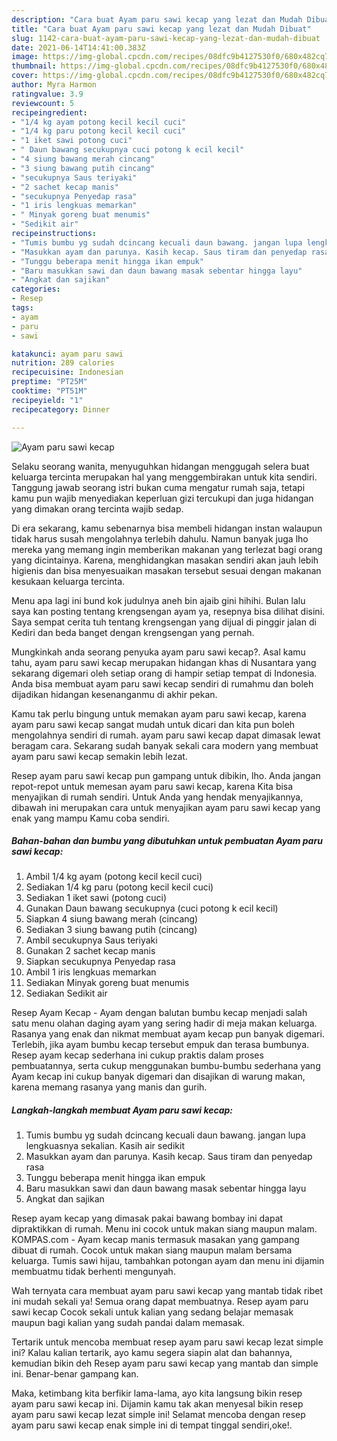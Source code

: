 ```yaml
---
description: "Cara buat Ayam paru sawi kecap yang lezat dan Mudah Dibuat"
title: "Cara buat Ayam paru sawi kecap yang lezat dan Mudah Dibuat"
slug: 1142-cara-buat-ayam-paru-sawi-kecap-yang-lezat-dan-mudah-dibuat
date: 2021-06-14T14:41:00.383Z
image: https://img-global.cpcdn.com/recipes/08dfc9b4127530f0/680x482cq70/ayam-paru-sawi-kecap-foto-resep-utama.jpg
thumbnail: https://img-global.cpcdn.com/recipes/08dfc9b4127530f0/680x482cq70/ayam-paru-sawi-kecap-foto-resep-utama.jpg
cover: https://img-global.cpcdn.com/recipes/08dfc9b4127530f0/680x482cq70/ayam-paru-sawi-kecap-foto-resep-utama.jpg
author: Myra Harmon
ratingvalue: 3.9
reviewcount: 5
recipeingredient:
- "1/4 kg ayam potong kecil kecil cuci"
- "1/4 kg paru potong kecil kecil cuci"
- "1 iket sawi potong cuci"
- " Daun bawang secukupnya cuci potong k ecil kecil"
- "4 siung bawang merah cincang"
- "3 siung bawang putih cincang"
- "secukupnya Saus teriyaki"
- "2 sachet kecap manis"
- "secukupnya Penyedap rasa"
- "1 iris lengkuas memarkan"
- " Minyak goreng buat menumis"
- "Sedikit air"
recipeinstructions:
- "Tumis bumbu yg sudah dcincang kecuali daun bawang. jangan lupa lengkuasnya sekalian. Kasih air sedikit"
- "Masukkan ayam dan parunya. Kasih kecap. Saus tiram dan penyedap rasa"
- "Tunggu beberapa menit hingga ikan empuk"
- "Baru masukkan sawi dan daun bawang masak sebentar hingga layu"
- "Angkat dan sajikan"
categories:
- Resep
tags:
- ayam
- paru
- sawi

katakunci: ayam paru sawi 
nutrition: 289 calories
recipecuisine: Indonesian
preptime: "PT25M"
cooktime: "PT51M"
recipeyield: "1"
recipecategory: Dinner

---
```



![Ayam paru sawi kecap](https://img-global.cpcdn.com/recipes/08dfc9b4127530f0/680x482cq70/ayam-paru-sawi-kecap-foto-resep-utama.jpg)

Selaku seorang wanita, menyuguhkan hidangan menggugah selera buat keluarga tercinta merupakan hal yang menggembirakan untuk kita sendiri. Tanggung jawab seorang istri bukan cuma mengatur rumah saja, tetapi kamu pun wajib menyediakan keperluan gizi tercukupi dan juga hidangan yang dimakan orang tercinta wajib sedap.

Di era  sekarang, kamu sebenarnya bisa membeli hidangan instan walaupun tidak harus susah mengolahnya terlebih dahulu. Namun banyak juga lho mereka yang memang ingin memberikan makanan yang terlezat bagi orang yang dicintainya. Karena, menghidangkan masakan sendiri akan jauh lebih higienis dan bisa menyesuaikan masakan tersebut sesuai dengan makanan kesukaan keluarga tercinta. 

Menu apa lagi ini bund kok judulnya aneh bin ajaib gini hihihi. Bulan lalu saya kan posting tentang krengsengan ayam ya, resepnya bisa dilihat disini. Saya sempat cerita tuh tentang krengsengan yang dijual di pinggir jalan di Kediri dan beda banget dengan krengsengan yang pernah.

Mungkinkah anda seorang penyuka ayam paru sawi kecap?. Asal kamu tahu, ayam paru sawi kecap merupakan hidangan khas di Nusantara yang sekarang digemari oleh setiap orang di hampir setiap tempat di Indonesia. Anda bisa membuat ayam paru sawi kecap sendiri di rumahmu dan boleh dijadikan hidangan kesenanganmu di akhir pekan.

Kamu tak perlu bingung untuk memakan ayam paru sawi kecap, karena ayam paru sawi kecap sangat mudah untuk dicari dan kita pun boleh mengolahnya sendiri di rumah. ayam paru sawi kecap dapat dimasak lewat beragam cara. Sekarang sudah banyak sekali cara modern yang membuat ayam paru sawi kecap semakin lebih lezat.

Resep ayam paru sawi kecap pun gampang untuk dibikin, lho. Anda jangan repot-repot untuk memesan ayam paru sawi kecap, karena Kita bisa menyajikan di rumah sendiri. Untuk Anda yang hendak menyajikannya, dibawah ini merupakan cara untuk menyajikan ayam paru sawi kecap yang enak yang mampu Kamu coba sendiri.

<!--inarticleads1-->

##### Bahan-bahan dan bumbu yang dibutuhkan untuk pembuatan Ayam paru sawi kecap:

1. Ambil 1/4 kg ayam (potong kecil kecil cuci)
1. Sediakan 1/4 kg paru (potong kecil kecil cuci)
1. Sediakan 1 iket sawi (potong cuci)
1. Gunakan  Daun bawang secukupnya (cuci potong k ecil kecil)
1. Siapkan 4 siung bawang merah (cincang)
1. Sediakan 3 siung bawang putih (cincang)
1. Ambil secukupnya Saus teriyaki
1. Gunakan 2 sachet kecap manis
1. Siapkan secukupnya Penyedap rasa
1. Ambil 1 iris lengkuas memarkan
1. Sediakan  Minyak goreng buat menumis
1. Sediakan Sedikit air


Resep Ayam Kecap - Ayam dengan balutan bumbu kecap menjadi salah satu menu olahan daging ayam yang sering hadir di meja makan keluarga. Rasanya yang enak dan nikmat membuat ayam kecap pun banyak digemari. Terlebih, jika ayam bumbu kecap tersebut empuk dan terasa bumbunya. Resep ayam kecap sederhana ini cukup praktis dalam proses pembuatannya, serta cukup menggunakan bumbu-bumbu sederhana yang Ayam kecap ini cukup banyak digemari dan disajikan di warung makan, karena memang rasanya yang manis dan gurih. 

<!--inarticleads2-->

##### Langkah-langkah membuat Ayam paru sawi kecap:

1. Tumis bumbu yg sudah dcincang kecuali daun bawang. jangan lupa lengkuasnya sekalian. Kasih air sedikit
1. Masukkan ayam dan parunya. Kasih kecap. Saus tiram dan penyedap rasa
1. Tunggu beberapa menit hingga ikan empuk
1. Baru masukkan sawi dan daun bawang masak sebentar hingga layu
1. Angkat dan sajikan


Resep ayam kecap yang dimasak pakai bawang bombay ini dapat dipraktikkan di rumah. Menu ini cocok untuk makan siang maupun malam. KOMPAS.com - Ayam kecap manis termasuk masakan yang gampang dibuat di rumah. Cocok untuk makan siang maupun malam bersama keluarga. Tumis sawi hijau, tambahkan potongan ayam dan menu ini dijamin membuatmu tidak berhenti mengunyah. 

Wah ternyata cara membuat ayam paru sawi kecap yang mantab tidak ribet ini mudah sekali ya! Semua orang dapat membuatnya. Resep ayam paru sawi kecap Cocok sekali untuk kalian yang sedang belajar memasak maupun bagi kalian yang sudah pandai dalam memasak.

Tertarik untuk mencoba membuat resep ayam paru sawi kecap lezat simple ini? Kalau kalian tertarik, ayo kamu segera siapin alat dan bahannya, kemudian bikin deh Resep ayam paru sawi kecap yang mantab dan simple ini. Benar-benar gampang kan. 

Maka, ketimbang kita berfikir lama-lama, ayo kita langsung bikin resep ayam paru sawi kecap ini. Dijamin kamu tak akan menyesal bikin resep ayam paru sawi kecap lezat simple ini! Selamat mencoba dengan resep ayam paru sawi kecap enak simple ini di tempat tinggal sendiri,oke!.

